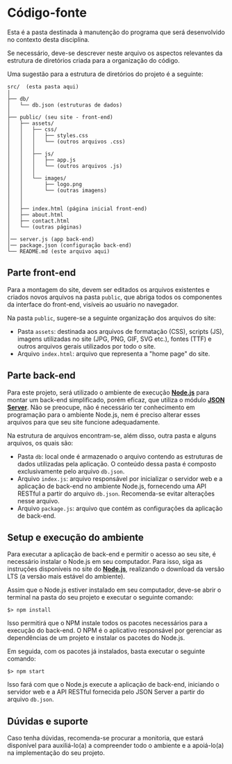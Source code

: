 # Código-fonte


Esta é a pasta destinada à manutenção do programa que será desenvolvido no contexto desta disciplina.

Se necessário, deve-se descrever neste arquivo os aspectos relevantes da estrutura de diretórios criada para a organização do código.

Uma sugestão para a estrutura de diretórios do projeto é a seguinte:

```plaintext
src/  (esta pasta aqui)
│
├── db/
│   └── db.json (estruturas de dados)
│
├── public/ (seu site - front-end)
│   ├── assets/
│   │   ├── css/
│   │   │   ├── styles.css
│   │   │   └── (outros arquivos .css)
│   │   │
│   │   ├── js/
│   │   │   ├── app.js
│   │   │   └── (outros arquivos .js)
│   │   │
│   │   └── images/
│   │       ├── logo.png
│   │       └── (outras imagens)
│   │       
│   │
│   ├── index.html (página inicial front-end)
│   ├── about.html
│   ├── contact.html
│   └── (outras páginas)
│
│── server.js (app back-end)
│── package.json (configuração back-end)
└── README.md (este arquivo aqui)
```

## Parte front-end

Para a montagem do site, devem ser editados os arquivos existentes e criados novos arquivos na pasta `public`, que abriga todos os componentes da interface do front-end, visíveis ao usuário no navegador.

Na pasta `public`, sugere-se a seguinte organização dos arquivos do site:

* Pasta `assets`: destinada aos arquivos de formatação (CSS), scripts (JS), imagens utilizadas no site (JPG, PNG, GIF, SVG etc.), fontes (TTF) e outros arquivos gerais utilizados por todo o site.
* Arquivo `index.html`: arquivo que representa a "home page" do site.

## Parte back-end

Para este projeto, será utilizado o ambiente de execução **[Node.js](https://nodejs.org/)** para montar um back-end simplificado, porém eficaz, que utiliza o módulo **[JSON Server](https://github.com/typicode/json-server#readme)**. Não se preocupe, não é necessário ter conhecimento em programação para o ambiente Node.js, nem é preciso alterar esses arquivos para que seu site funcione adequadamente.

Na estrutura de arquivos encontram-se, além disso, outra pasta e alguns arquivos, os quais são:

* Pasta `db`: local onde é armazenado o arquivo contendo as estruturas de dados utilizadas pela aplicação. O conteúdo dessa pasta é composto exclusivamente pelo arquivo `db.json`.
* Arquivo `index.js`: arquivo responsável por inicializar o servidor web e a aplicação de back-end no ambiente Node.js, fornecendo uma API RESTful a partir do arquivo `db.json`. Recomenda-se evitar alterações nesse arquivo.
* Arquivo `package.js`: arquivo que contém as configurações da aplicação de back-end.

## Setup e execução do ambiente

Para executar a aplicação de back-end e permitir o acesso ao seu site, é necessário instalar o Node.js em seu computador. Para isso, siga as instruções disponíveis no site do [**Node.js**](https://nodejs.org/), realizando o download da versão LTS (a versão mais estável do ambiente).

Assim que o Node.js estiver instalado em seu computador, deve-se abrir o terminal na pasta do seu projeto e executar o seguinte comando:

```
$> npm install
```

Isso permitirá que o NPM instale todos os pacotes necessários para a execução do back-end. O NPM é o aplicativo responsável por gerenciar as dependências de um projeto e instalar os pacotes do Node.js.

Em seguida, com os pacotes já instalados, basta executar o seguinte comando:

```
$> npm start
```

Isso fará com que o Node.js execute a aplicação de back-end, iniciando o servidor web e a API RESTful fornecida pelo JSON Server a partir do arquivo `db.json`.

## Dúvidas e suporte

Caso tenha dúvidas, recomenda-se procurar a monitoria, que estará disponível para auxiliá-lo(a) a compreender todo o ambiente e a apoiá-lo(a) na implementação do seu projeto.